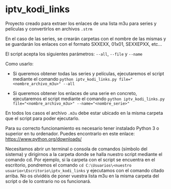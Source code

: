 # iptv_kodi_links


Proyecto creado para extraer los enlaces de una lista m3u para series y películas y convertirlos en archivos `.strm`

En el caso de las series, se crearán carpetas con el nombre de las mismas y se guardarán los enlaces con el formato SXXEXX, 01x01, SEXXEPXX, etc...

El script acepta los siguientes parámetros: `--all`, `--file` y `--name`

Como usarlo:

- Si queremos obtener todas las series y películas, ejecutaremos el script mediante el comando `python iptv_kodi_links.py file="<nombre_archivo_m3u>" --all`

- Si queremos obtener los enlaces de una serie en concreto, ejecutaremos el script mediante el comando `python iptv_kodi_links.py file="<nombre_archivo_m3u>" --name="<nombre_serie>"`

En todos los casos el archivo `.m3u` debe estar ubicado en la misma carpeta que el script para poder ejecutarlo.

Para su correcto funcionamiento es necesario tener instalado Python 3 o superior en tu ordenador.
Puedes encontrarlo en este enlace: https://www.python.org/downloads/

Necesitamos abrir un terminal o consola de comandos (símbolo del sistema) y dirigirnos a la carpeta donde se halla nuestro script mediante el comando cd. Por ejemplo, si la carpeta con el script se encuentra en el escritorio, pondremos el comando `cd C:\Usuarios\<nuestro usuario>\Escritorio\iptv_kodi_links` y ejecutamos con el comando citado arriba. No os olvidéis de poner vuestra lista m3u en la misma carpeta del script o de lo contrario no os funcionará.
